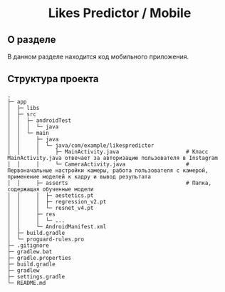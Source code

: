 <h1 align="center">Likes Predictor / Mobile</h1>
<h2>О разделе</h2>
В данном разделе находится код мобильного приложения.

<h2>Структура проекта</h2>

    .
    ├─ app
    │  ├─ libs
    │  ├─ src
    │  │  ├─ androidTest
    │  │  │  └─ java    
    │  │  └─ main
    │  │     ├─ java
    │  │     │  └─ java/com/example/likespredictor
    │  │     │     ├─ MainActivity.java                     # Класс MainActivity.java отвечает за авторизацию пользователя в Instagram
    │  │     │     └─ CameraActivity.java                   # Первоначальные настройки камеры, работа пользователя с камерой, применение моделей к кадру и вывод результата
    │  │     ├─ asserts                                     # Папка, содержащая обученные модели
    │  │     │  ├─ aestetics.pt
    │  │     │  ├─ regression_v2.pt
    │  │     │  └─ resnet_v4.pt
    │  │     ├─ res
    │  │     │  └─ ...
    │  │     └─ AndroidManifest.xml
    │  ├─ build.gradle
    │  └─ proguard-rules.pro
    ├─ .gitignore
    ├─ gradlew.bat
    ├─ gradle.properties
    ├─ build.gradle
    ├─ gradlew
    ├─ settings.gradle
    └─ README.md
  
